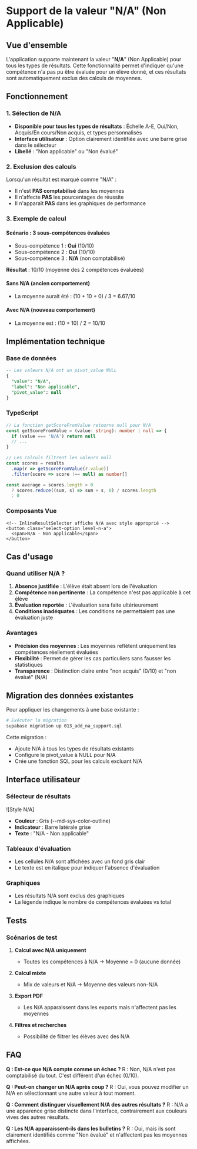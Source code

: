 # Support de la valeur "N/A" (Non Applicable)

## Vue d'ensemble

L'application supporte maintenant la valeur "**N/A**" (Non Applicable) pour tous les types de résultats. Cette fonctionnalité permet d'indiquer qu'une compétence n'a pas pu être évaluée pour un élève donné, et ces résultats sont automatiquement exclus des calculs de moyennes.

## Fonctionnement

### 1. Sélection de N/A
- **Disponible pour tous les types de résultats** : Échelle A-E, Oui/Non, Acquis/En cours/Non acquis, et types personnalisés
- **Interface utilisateur** : Option clairement identifiée avec une barre grise dans le sélecteur
- **Libellé** : "Non applicable" ou "Non évalué"

### 2. Exclusion des calculs
Lorsqu'un résultat est marqué comme "N/A" :
- Il n'est **PAS comptabilisé** dans les moyennes
- Il n'affecte **PAS** les pourcentages de réussite
- Il n'apparaît **PAS** dans les graphiques de performance

### 3. Exemple de calcul

#### Scénario : 3 sous-compétences évaluées
- Sous-compétence 1 : **Oui** (10/10)
- Sous-compétence 2 : **Oui** (10/10)
- Sous-compétence 3 : **N/A** (non comptabilisé)

**Résultat** : 10/10 (moyenne des 2 compétences évaluées)

#### Sans N/A (ancien comportement)
- La moyenne aurait été : (10 + 10 + 0) / 3 = 6.67/10

#### Avec N/A (nouveau comportement)
- La moyenne est : (10 + 10) / 2 = 10/10

## Implémentation technique

### Base de données
```sql
-- Les valeurs N/A ont un pivot_value NULL
{
  "value": "N/A",
  "label": "Non applicable",
  "pivot_value": null
}
```

### TypeScript
```typescript
// La fonction getScoreFromValue retourne null pour N/A
const getScoreFromValue = (value: string): number | null => {
  if (value === 'N/A') return null
  // ...
}

// Les calculs filtrent les valeurs null
const scores = results
  .map(r => getScoreFromValue(r.value))
  .filter(score => score !== null) as number[]

const average = scores.length > 0
  ? scores.reduce((sum, s) => sum + s, 0) / scores.length
  : 0
```

### Composants Vue
```vue
<!-- InlineResultSelector affiche N/A avec style approprié -->
<button class="select-option level-n-a">
  <span>N/A - Non applicable</span>
</button>
```

## Cas d'usage

### Quand utiliser N/A ?

1. **Absence justifiée** : L'élève était absent lors de l'évaluation
2. **Compétence non pertinente** : La compétence n'est pas applicable à cet élève
3. **Évaluation reportée** : L'évaluation sera faite ultérieurement
4. **Conditions inadéquates** : Les conditions ne permettaient pas une évaluation juste

### Avantages

- **Précision des moyennes** : Les moyennes reflètent uniquement les compétences réellement évaluées
- **Flexibilité** : Permet de gérer les cas particuliers sans fausser les statistiques
- **Transparence** : Distinction claire entre "non acquis" (0/10) et "non évalué" (N/A)

## Migration des données existantes

Pour appliquer les changements à une base existante :

```bash
# Exécuter la migration
supabase migration up 013_add_na_support.sql
```

Cette migration :
- Ajoute N/A à tous les types de résultats existants
- Configure le pivot_value à NULL pour N/A
- Crée une fonction SQL pour les calculs excluant N/A

## Interface utilisateur

### Sélecteur de résultats
![Style N/A]
- **Couleur** : Gris (--md-sys-color-outline)
- **Indicateur** : Barre latérale grise
- **Texte** : "N/A - Non applicable"

### Tableaux d'évaluation
- Les cellules N/A sont affichées avec un fond gris clair
- Le texte est en italique pour indiquer l'absence d'évaluation

### Graphiques
- Les résultats N/A sont exclus des graphiques
- La légende indique le nombre de compétences évaluées vs total

## Tests

### Scénarios de test

1. **Calcul avec N/A uniquement**
   - Toutes les compétences à N/A → Moyenne = 0 (aucune donnée)

2. **Calcul mixte**
   - Mix de valeurs et N/A → Moyenne des valeurs non-N/A

3. **Export PDF**
   - Les N/A apparaissent dans les exports mais n'affectent pas les moyennes

4. **Filtres et recherches**
   - Possibilité de filtrer les élèves avec des N/A

## FAQ

**Q : Est-ce que N/A compte comme un échec ?**
R : Non, N/A n'est pas comptabilisé du tout. C'est différent d'un échec (0/10).

**Q : Peut-on changer un N/A après coup ?**
R : Oui, vous pouvez modifier un N/A en sélectionnant une autre valeur à tout moment.

**Q : Comment distinguer visuellement N/A des autres résultats ?**
R : N/A a une apparence grise distincte dans l'interface, contrairement aux couleurs vives des autres résultats.

**Q : Les N/A apparaissent-ils dans les bulletins ?**
R : Oui, mais ils sont clairement identifiés comme "Non évalué" et n'affectent pas les moyennes affichées.